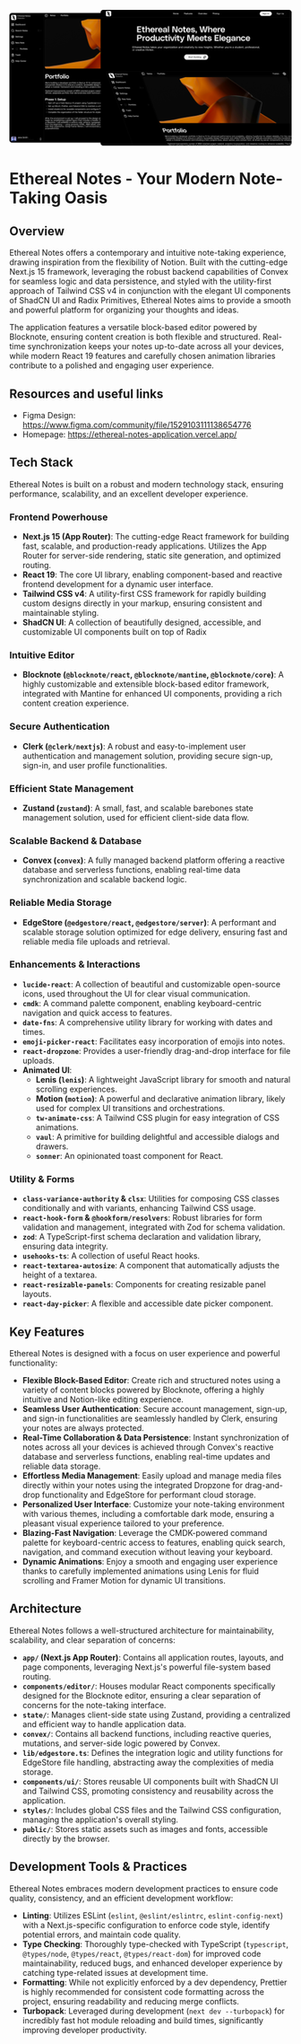 ![Hero Image](./public/images/github-image.png)

# Ethereal Notes - Your Modern Note-Taking Oasis

## Overview

Ethereal Notes offers a contemporary and intuitive note-taking experience, drawing inspiration from the flexibility of Notion. Built with the cutting-edge Next.js 15 framework, leveraging the robust backend capabilities of Convex for seamless logic and data persistence, and styled with the utility-first approach of Tailwind CSS v4 in conjunction with the elegant UI components of ShadCN UI and Radix Primitives, Ethereal Notes aims to provide a smooth and powerful platform for organizing your thoughts and ideas.

The application features a versatile block-based editor powered by Blocknote, ensuring content creation is both flexible and structured. Real-time synchronization keeps your notes up-to-date across all your devices, while modern React 19 features and carefully chosen animation libraries contribute to a polished and engaging user experience.

## Resources and useful links

- Figma Design: <https://www.figma.com/community/file/1529103111138654776>
- Homepage: <https://ethereal-notes-application.vercel.app/>

## Tech Stack

Ethereal Notes is built on a robust and modern technology stack, ensuring performance, scalability, and an excellent developer experience.

### Frontend Powerhouse

- **Next.js 15 (App Router)**: The cutting-edge React framework for building fast, scalable, and production-ready applications. Utilizes the App Router for server-side rendering, static site generation, and optimized routing.
- **React 19**: The core UI library, enabling component-based and reactive frontend development for a dynamic user interface.
- **Tailwind CSS v4**: A utility-first CSS framework for rapidly building custom designs directly in your markup, ensuring consistent and maintainable styling.
- **ShadCN UI**: A collection of beautifully designed, accessible, and customizable UI components built on top of Radix

### Intuitive Editor

- **Blocknote (`@blocknote/react`, `@blocknote/mantine`, `@blocknote/core`)**: A highly customizable and extensible block-based editor framework, integrated with Mantine for enhanced UI components, providing a rich content creation experience.

### Secure Authentication

- **Clerk (`@clerk/nextjs`)**: A robust and easy-to-implement user authentication and management solution, providing secure sign-up, sign-in, and user profile functionalities.

### Efficient State Management

- **Zustand (`zustand`)**: A small, fast, and scalable barebones state management solution, used for efficient client-side data flow.

### Scalable Backend & Database

- **Convex (`convex`)**: A fully managed backend platform offering a reactive database and serverless functions, enabling real-time data synchronization and scalable backend logic.

### Reliable Media Storage

- **EdgeStore (`@edgestore/react`, `@edgestore/server`)**: A performant and scalable storage solution optimized for edge delivery, ensuring fast and reliable media file uploads and retrieval.

### Enhancements & Interactions

- **`lucide-react`**: A collection of beautiful and customizable open-source icons, used throughout the UI for clear visual communication.
- **`cmdk`**: A command palette component, enabling keyboard-centric navigation and quick access to features.
- **`date-fns`**: A comprehensive utility library for working with dates and times.
- **`emoji-picker-react`**: Facilitates easy incorporation of emojis into notes.
- **`react-dropzone`**: Provides a user-friendly drag-and-drop interface for file uploads.
- **Animated UI**:
  - **Lenis (`lenis`)**: A lightweight JavaScript library for smooth and natural scrolling experiences.
  - **Motion (`motion`)**: A powerful and declarative animation library, likely used for complex UI transitions and orchestrations.
  - **`tw-animate-css`**: A Tailwind CSS plugin for easy integration of CSS animations.
  - **`vaul`**: A primitive for building delightful and accessible dialogs and drawers.
  - **`sonner`**: An opinionated toast component for React.

### Utility & Forms

- **`class-variance-authority` & `clsx`**: Utilities for composing CSS classes conditionally and with variants, enhancing Tailwind CSS usage.
- **`react-hook-form` & `@hookform/resolvers`**: Robust libraries for form validation and management, integrated with Zod for schema validation.
- **`zod`**: A TypeScript-first schema declaration and validation library, ensuring data integrity.
- **`usehooks-ts`**: A collection of useful React hooks.
- **`react-textarea-autosize`**: A component that automatically adjusts the height of a textarea.
- **`react-resizable-panels`**: Components for creating resizable panel layouts.
- **`react-day-picker`**: A flexible and accessible date picker component.

## Key Features

Ethereal Notes is designed with a focus on user experience and powerful functionality:

- **Flexible Block-Based Editor**: Create rich and structured notes using a variety of content blocks powered by Blocknote, offering a highly intuitive and Notion-like editing experience.
- **Seamless User Authentication**: Secure account management, sign-up, and sign-in functionalities are seamlessly handled by Clerk, ensuring your notes are always protected.
- **Real-Time Collaboration & Data Persistence**: Instant synchronization of notes across all your devices is achieved through Convex's reactive database and serverless functions, enabling real-time updates and reliable data storage.
- **Effortless Media Management**: Easily upload and manage media files directly within your notes using the integrated Dropzone for drag-and-drop functionality and EdgeStore for performant cloud storage.
- **Personalized User Interface**: Customize your note-taking environment with various themes, including a comfortable dark mode, ensuring a pleasant visual experience tailored to your preference.
- **Blazing-Fast Navigation**: Leverage the CMDK-powered command palette for keyboard-centric access to features, enabling quick search, navigation, and command execution without leaving your keyboard.
- **Dynamic Animations**: Enjoy a smooth and engaging user experience thanks to carefully implemented animations using Lenis for fluid scrolling and Framer Motion for dynamic UI transitions.

## Architecture

Ethereal Notes follows a well-structured architecture for maintainability, scalability, and clear separation of concerns:

- **`app/` (Next.js App Router)**: Contains all application routes, layouts, and page components, leveraging Next.js's powerful file-system based routing.
- **`components/editor/`**: Houses modular React components specifically designed for the Blocknote editor, ensuring a clear separation of concerns for the note-taking interface.
- **`state/`**: Manages client-side state using Zustand, providing a centralized and efficient way to handle application data.
- **`convex/`**: Contains all backend functions, including reactive queries, mutations, and server-side logic powered by Convex.
- **`lib/edgestore.ts`**: Defines the integration logic and utility functions for EdgeStore file handling, abstracting away the complexities of media storage.
- **`components/ui/`**: Stores reusable UI components built with ShadCN UI and Tailwind CSS, promoting consistency and reusability across the application.
- **`styles/`**: Includes global CSS files and the Tailwind CSS configuration, managing the application's overall styling.
- **`public/`**: Stores static assets such as images and fonts, accessible directly by the browser.

## Development Tools & Practices

Ethereal Notes embraces modern development practices to ensure code quality, consistency, and an efficient development workflow:

- **Linting**: Utilizes ESLint (`eslint`, `@eslint/eslintrc`, `eslint-config-next`) with a Next.js-specific configuration to enforce code style, identify potential errors, and maintain code quality.
- **Type Checking**: Thoroughly type-checked with TypeScript (`typescript`, `@types/node`, `@types/react`, `@types/react-dom`) for improved code maintainability, reduced bugs, and enhanced developer experience by catching type-related issues at development time.
- **Formatting**: While not explicitly enforced by a dev dependency, Prettier is highly recommended for consistent code formatting across the project, ensuring readability and reducing merge conflicts.
- **Turbopack**: Leveraged during development (`next dev --turbopack`) for incredibly fast hot module reloading and build times, significantly improving developer productivity.
